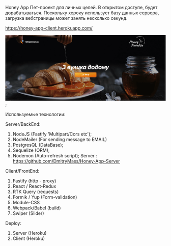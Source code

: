 Honey App
Пет-проект для личных целей. В открытом доступе, будет дорабатываться.
Поскольку хероку использует базу данных сервера, загрузка вебстраницы может занять несколько секунд.

https://honey-app-client.herokuapp.com/

![DESKTOP!](./src/Assets/Images/honey.png);

Используемые технологии:

Server/BackEnd:

1. NodeJS (Fastify 'Multipart/Cors etc');
2. NodeMailer (For sending message to EMAIL)
3. PostgresQL (DataBase);
4. Sequelize (ORM);
5. Nodemon (Auto-refresh script);
   Server : https://github.com/DmitryMass/Honey-App-Server

Client/FrontEnd:

1. Fastify (http - proxy)
2. React / React-Redux
3. RTK Query (requests)
4. Formik / Yup (Form-validation)
5. Module-CSS
6. Webpack/Babel (build)
7. Swiper (Slider)

Deploy:

1. Server (Heroku)
2. Client (Heroku)
